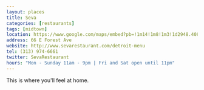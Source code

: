 ```yaml
---
layout: places
title: Seva
categories: [restaurants]
tags: [midtown]
location: https://www.google.com/maps/embed?pb=!1m14!1m8!1m3!1d2948.4083158218355!2d-83.0615626!3d42.355136699999996!3m2!1i1024!2i768!4f13.1!3m3!1m2!1s0x8824d2b93ed2ff7f%3A0x1b754ea144957ebb!2sSeva+Detroit!5e0!3m2!1sen!2sus!4v1391715732599
address: 66 E Forest Ave
website: http://www.sevarestaurant.com/detroit-menu
tel: (313) 974-6661
twitter: SevaRestaurant
hours: "Mon - Sunday 11am - 9pm | Fri and Sat open until 11pm"
---
```


This is where you'll feel at home.
